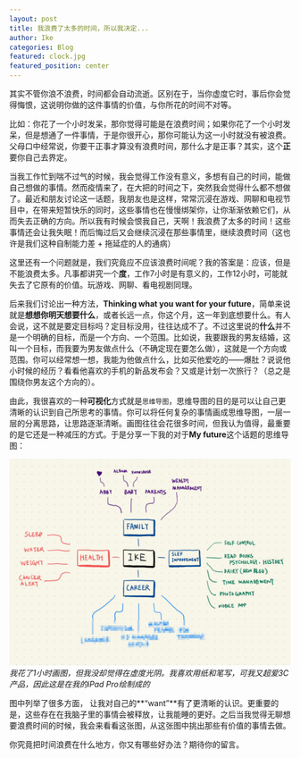 ```yaml
---
layout: post
title: 我浪费了太多的时间，所以我决定...
author: Ike
categories: Blog
featured: clock.jpg
featured_position: center
---
```


其实不管你浪不浪费，时间都会自动流逝。区别在于，当你虚度它时，事后你会觉得悔恨，这说明你做的这件事情的价值，与你所花的时间不对等。

比如：你花了一个小时发呆，那你觉得可能是在浪费时间；如果你花了一个小时发呆，但是想通了一件事情，于是你很开心，那你可能认为这一小时就没有被浪费。父母口中经常说，你要干正事才算没有浪费时间，那什么才是正事？其实，这个**正**要你自己去界定。

当我工作忙到喘不过气的时候，我会觉得工作没有意义，多想有自己的时间，能做自己想做的事情。然而疫情来了，在大把的时间之下，突然我会觉得什么都不想做了。最近和朋友讨论这一话题，我朋友也是这样，常常沉浸在游戏、网聊和电视节目中，在带来短暂快乐的同时，这些事情也在慢慢绑架你，让你渐渐依赖它们，从而失去正确的方向。所以我有时候会恨我自己，天啊！我浪费了太多的时间！这些事情还会让我失眠！而后悔过后又会继续沉浸在那些事情里，继续浪费时间（这也许是我们这种自制能力差 + 拖延症的人的通病）

这里还有一个问题就是，我们究竟应不应该浪费时间呢？我的答案是：应该，但是不能浪费太多。凡事都讲究一个**度**，工作7小时是有意义的，工作12小时，可能就失去了它原有的价值。玩游戏、网聊、看电视剧同理。

后来我们讨论出一种方法，**Thinking what you want for your future**，简单来说就是**想想你明天想要什么**，或者长远一点，你这个月，这一年到底想要什么。有人会说，这不就是要定目标吗？定目标没用，往往达成不了。不过这里说的**什么**并不是一个明确的目标，而是一个方向、一个范围。比如说，我要跟我的男友结婚，这叫一个目标，而我要为男友做点什么（不确定现在要怎么做），这就是一个方向或范围。你可以经常想一想，我能为他做点什么，比如买他爱吃的——爆肚？说说他小时候的经历？看看他喜欢的手机的新品发布会？又或是计划一次旅行？（总之是围绕你男友这个方向的）。

由此，我很喜欢的一种**可视化**方式就是``思维导图``，思维导图的目的是可以让自己更清晰的认识到自己所思考的事情。你可以将任何复杂的事情画成思维导图，一层一层的分离思路，让思路逐渐清晰。画图往往会花很多时间，但我认为值得，最重要的是它还是一种减压的方式。于是分享一下我的对于**My future**这个话题的思维导图：

![我的思维导图](/assets/img/posts/2020/mindmap.jpg)
*我花了1小时画图，但我没却觉得在虚度光阴。我喜欢用纸和笔写，可我又超爱3C产品，因此这是在我的iPad Pro绘制成的*

图中列举了很多方面， 让我对自己的**“want”**有了更清晰的认识。更重要的是，这些存在在我脑子里的事情会被释放，让我能睡的更好。之后当我觉得无聊想要浪费时间的时候，我会来看看这张图，从这张图中挑出那些有价值的事情去做。

你究竟把时间浪费在什么地方，你又有哪些好办法？期待你的留言。